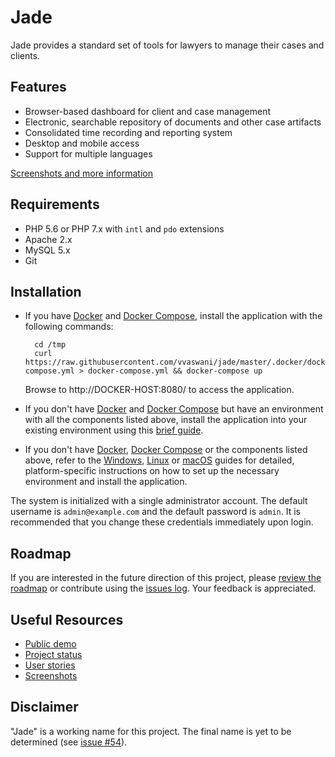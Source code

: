 # Jade

Jade provides a standard set of tools for lawyers to manage their cases and clients.

## Features

* Browser-based dashboard for client and case management
* Electronic, searchable repository of documents and other case artifacts
* Consolidated time recording and reporting system
* Desktop and mobile access
* Support for multiple languages

[Screenshots and more information](https://www.slideshare.net/vvaswani/jade-10-2017-80571396)

## Requirements

* PHP 5.6 or PHP 7.x with `intl` and `pdo` extensions
* Apache 2.x
* MySQL 5.x
* Git

## Installation

* If you have [Docker](https://docker.com/) and [Docker Compose](https://docs.docker.com/compose/), install the application with the following commands:

		cd /tmp
		curl https://raw.githubusercontent.com/vvaswani/jade/master/.docker/docker-compose.yml > docker-compose.yml && docker-compose up

	Browse to http://DOCKER-HOST:8080/ to access the application.

* If you don't have [Docker](https://docker.com/) and [Docker Compose](https://docs.docker.com/compose/) but have an environment with all the components listed above, install the application into your existing environment using this [brief guide](docs/INSTALL_ALL.md).

* If you don't have [Docker](https://docker.com/), [Docker Compose](https://docs.docker.com/compose/) or the components listed above, refer to the [Windows](docs/INSTALL_WINDOWS.md), [Linux](docs/INSTALL_LINUX.md) or [macOS](docs/INSTALL_MACOS.md) guides for detailed, platform-specific instructions on how to set up the necessary environment and install the application.

The system is initialized with a single administrator account. The default username is `admin@example.com` and the default password  is `admin`. It is recommended that you change these credentials immediately upon login.

## Roadmap

If you are interested in the future direction of this project, please [review the roadmap](https://github.com/vvaswani/jade/milestones) or contribute using the [issues log](https://github.com/vvaswani/jade/issues). Your feedback is appreciated.

## Useful Resources

* [Public demo](http://jade.melonfire.com)
* [Project status](https://waffle.io/vvaswani/jade)
* [User stories](https://github.com/vvaswani/jade/issues?q=is%3Aopen+is%3Aissue+label%3Astory)
* [Screenshots](https://www.slideshare.net/vvaswani/jade-10-2017-80571396)

## Disclaimer

"Jade" is a working name for this project. The final name is yet to be determined (see [issue #54](https://github.com/vvaswani/jade/issues/54)).
